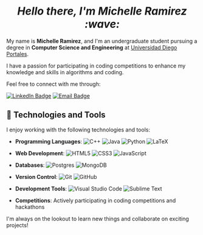 <h1 align="center"><i>Hello there, I'm Michelle Ramirez :wave: </i></h1>

My name is **Michelle Ramirez**, and I'm an undergraduate student pursuing a degree in **Computer Science and Engineering** at [Universidad Diego Portales](https://www.udp.cl/).

I have a passion for participating in coding competitions to enhance my knowledge and skills in algorithms and coding.

Feel free to connect with me through:

[![LinkedIn Badge](https://img.shields.io/badge/-LinkedIn-0077B5?style=flat-square&logo=linkedin&logoColor=white&style=rounded)](https://www.linkedin.com/in/michelle-ram%C3%ADrez-685416285/)
[![Email Badge](https://img.shields.io/badge/-Email-EA4335?style=flat-square&logo=Gmail&logoColor=white&style=rounded)](mailto:michelle.oliver.eme@gmail.com)

## :toolbox: Technologies and Tools

I enjoy working with the following technologies and tools:

- **Programming Languages**: 
  ![C++](https://img.shields.io/badge/c++-%2300599C.svg?style=flat-square&logo=c%2B%2B&logoColor=white&style=rounded) 
  ![Java](https://img.shields.io/badge/java-%23ED8B00.svg?style=flat-square&logo=openjdk&logoColor=white&style=rounded) 
  ![Python](https://img.shields.io/badge/python-3670A0?style=flat-square&logo=python&logoColor=ffdd54&style=rounded)
  ![LaTeX](https://img.shields.io/badge/latex-%23008080.svg?style=flat-square&logo=latex&logoColor=white&style=rounded)

- **Web Development**: 
  ![HTML5](https://img.shields.io/badge/html5-%23E34F26.svg?style=flat-square&logo=html5&logoColor=white&style=rounded)
  ![CSS3](https://img.shields.io/badge/css3-%231572B6.svg?style=flat-square&logo=css3&logoColor=white&style=rounded)
  ![JavaScript](https://img.shields.io/badge/javascript-%23323330.svg?style=flat-square&logo=javascript&logoColor=%23F7DF1E&style=rounded)
  
- **Databases**: 
  ![Postgres](https://img.shields.io/badge/postgres-%23316192.svg?style=flat-square&logo=postgresql&logoColor=white&style=rounded)
  ![MongoDB](https://img.shields.io/badge/MongoDB-%234ea94b.svg?style=flat-square&logo=mongodb&logoColor=white&style=rounded)
  
- **Version Control**: 
  ![Git](https://img.shields.io/badge/git-%23F05033.svg?style=flat-square&logo=git&logoColor=white&style=rounded)
  ![GitHub](https://img.shields.io/badge/github-%23121011.svg?style=flat-square&logo=github&logoColor=white&style=rounded)
  
- **Development Tools**: 
  ![Visual Studio Code](https://img.shields.io/badge/Visual%20Studio%20Code-0078d7.svg?style=flat-square&logo=visual-studio-code&logoColor=white&style=rounded)
  ![Sublime Text](https://img.shields.io/badge/sublime_text-%23575757.svg?style=flat-square&logo=sublime-text&logoColor=important&style=rounded)

- **Competitions**: Actively participating in coding competitions and hackathons

I'm always on the lookout to learn new things and collaborate on exciting projects!

